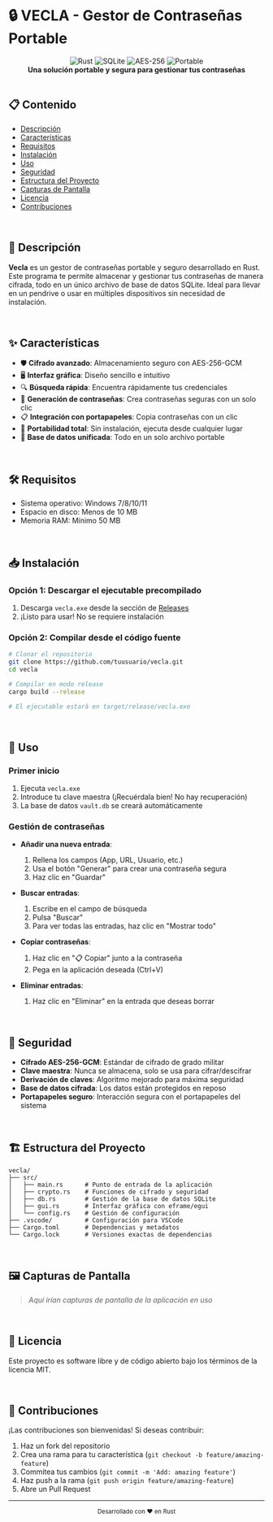 # 🔒 VECLA - Gestor de Contraseñas Portable

<div align="center">
  <img src="https://img.shields.io/badge/Rust-000000?style=for-the-badge&logo=rust&logoColor=white" alt="Rust" />
  <img src="https://img.shields.io/badge/SQLite-07405E?style=for-the-badge&logo=sqlite&logoColor=white" alt="SQLite" />
  <img src="https://img.shields.io/badge/AES--256-4285F4?style=for-the-badge&logo=google-cloud&logoColor=white" alt="AES-256" />
  <img src="https://img.shields.io/badge/Portable-00C7B7?style=for-the-badge&logo=netlify&logoColor=white" alt="Portable" />
  <br/>
  <strong>Una solución portable y segura para gestionar tus contraseñas</strong>
</div>

<br/>

## 📋 Contenido
- [Descripción](#-descripción)
- [Características](#-características)
- [Requisitos](#-requisitos)
- [Instalación](#-instalación)
- [Uso](#-uso)
- [Seguridad](#-seguridad)
- [Estructura del Proyecto](#-estructura-del-proyecto)
- [Capturas de Pantalla](#-capturas-de-pantalla)
- [Licencia](#-licencia)
- [Contribuciones](#-contribuciones)

<br/>

## 📝 Descripción

**Vecla** es un gestor de contraseñas portable y seguro desarrollado en Rust. Este programa te permite almacenar y gestionar tus contraseñas de manera cifrada, todo en un único archivo de base de datos SQLite. Ideal para llevar en un pendrive o usar en múltiples dispositivos sin necesidad de instalación.

<br/>

## ✨ Características

- 🛡️ **Cifrado avanzado**: Almacenamiento seguro con AES-256-GCM
- 🖥️ **Interfaz gráfica**: Diseño sencillo e intuitivo
- 🔍 **Búsqueda rápida**: Encuentra rápidamente tus credenciales
- 🎲 **Generación de contraseñas**: Crea contraseñas seguras con un solo clic
- 📋 **Integración con portapapeles**: Copia contraseñas con un clic
- 📱 **Portabilidad total**: Sin instalación, ejecuta desde cualquier lugar
- 🔄 **Base de datos unificada**: Todo en un solo archivo portable

<br/>

## 🛠️ Requisitos

- Sistema operativo: Windows 7/8/10/11
- Espacio en disco: Menos de 10 MB
- Memoria RAM: Mínimo 50 MB

<br/>

## 📥 Instalación

### Opción 1: Descargar el ejecutable precompilado

1. Descarga `vecla.exe` desde la sección de [Releases](https://github.com/tuusuario/vecla/releases)
2. ¡Listo para usar! No se requiere instalación

### Opción 2: Compilar desde el código fuente

```bash
# Clonar el repositorio
git clone https://github.com/tuusuario/vecla.git
cd vecla

# Compilar en modo release
cargo build --release

# El ejecutable estará en target/release/vecla.exe
```

<br/>

## 📖 Uso

### Primer inicio

1. Ejecuta `vecla.exe`
2. Introduce tu clave maestra (¡Recuérdala bien! No hay recuperación)
3. La base de datos `vault.db` se creará automáticamente

### Gestión de contraseñas

- **Añadir una nueva entrada**:
  1. Rellena los campos (App, URL, Usuario, etc.)
  2. Usa el botón "Generar" para crear una contraseña segura
  3. Haz clic en "Guardar"

- **Buscar entradas**:
  1. Escribe en el campo de búsqueda
  2. Pulsa "Buscar"
  3. Para ver todas las entradas, haz clic en "Mostrar todo"

- **Copiar contraseñas**:
  1. Haz clic en "📋 Copiar" junto a la contraseña
  2. Pega en la aplicación deseada (Ctrl+V)

- **Eliminar entradas**:
  1. Haz clic en "Eliminar" en la entrada que deseas borrar

<br/>

## 🔐 Seguridad

- **Cifrado AES-256-GCM**: Estándar de cifrado de grado militar
- **Clave maestra**: Nunca se almacena, solo se usa para cifrar/descifrar
- **Derivación de claves**: Algoritmo mejorado para máxima seguridad
- **Base de datos cifrada**: Los datos están protegidos en reposo
- **Portapapeles seguro**: Interacción segura con el portapapeles del sistema

<br/>

## 🏗️ Estructura del Proyecto

```
vecla/
├── src/
│   ├── main.rs      # Punto de entrada de la aplicación
│   ├── crypto.rs    # Funciones de cifrado y seguridad
│   ├── db.rs        # Gestión de la base de datos SQLite
│   ├── gui.rs       # Interfaz gráfica con eframe/egui
│   └── config.rs    # Gestión de configuración
├── .vscode/         # Configuración para VSCode
├── Cargo.toml       # Dependencias y metadatos
└── Cargo.lock       # Versiones exactas de dependencias
```

<br/>

## 🖼️ Capturas de Pantalla

> *Aquí irían capturas de pantalla de la aplicación en uso*

<br/>

## 📜 Licencia

Este proyecto es software libre y de código abierto bajo los términos de la licencia MIT.

<br/>

## 👥 Contribuciones

¡Las contribuciones son bienvenidas! Si deseas contribuir:

1. Haz un fork del repositorio
2. Crea una rama para tu característica (`git checkout -b feature/amazing-feature`)
3. Commitea tus cambios (`git commit -m 'Add: amazing feature'`)
4. Haz push a la rama (`git push origin feature/amazing-feature`)
5. Abre un Pull Request

---

<div align="center">
  <sub>Desarrollado con ❤️ en Rust</sub>
</div>
